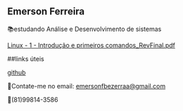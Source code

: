 ## Emerson Ferreira

📚estudando Análise e Desenvolvimento de sistemas

[Linux - 1 - Introdução e primeiros comandos_RevFinal.pdf](https://github.com/Emersonfbezerra/emersonferreira/files/8904788/Linux.-.1.-.Introducao.e.primeiros.comandos_RevFinal.pdf)

##links úteis

[github](https://www.youtube.com/watch?v=FF1f4bKYhoo&list=PLbEOwbQR9lqzK14I7OOeREEIE4k6rjgIj)


📧Contate-me no email: emersonfbezerraa@gmail.com

📱(81)99814-3586


